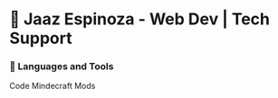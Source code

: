 # 💽 Jaaz Espinoza - Web Dev | Tech Support

### 🧰 Languages and Tools
Code Mindecraft Mods



<br />
